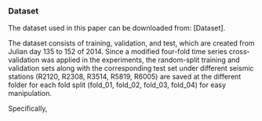 ### Dataset
The dataset used in this paper can be downloaded from: [Dataset]. 

The dataset consists of training, validation, and test, which are created from Julian day 135 to 152 of 2014. Since a modified four-fold time series cross-validation was applied in the experiments, the random-split training and validation sets along with the corresponding test set under different seismic stations (R2120, R2308, R3514, R5819, R6005) are saved at the different folder for each fold split (fold_01, fold_02, fold_03, fold_04) for easy manipulation.

Specifically, 
